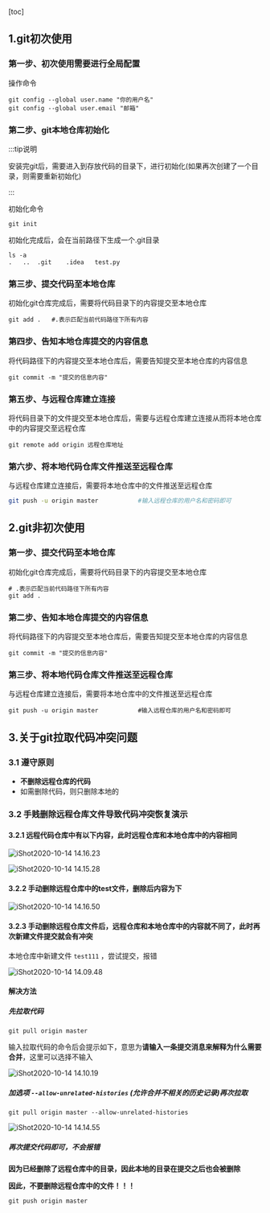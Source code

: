[toc]



## 1.git初次使用

### 第一步、初次使用需要进行全局配置

操作命令

```shell
git config --global user.name "你的用户名"
git config --global user.email "邮箱"
```



### 第二步、git本地仓库初始化

:::tip说明

安装完git后，需要进入到存放代码的目录下，进行初始化(如果再次创建了一个目录，则需要重新初始化)

:::





初始化命令

```shell
git init
```

初始化完成后，会在当前路径下生成一个.git目录

```shell
ls -a
.	..	.git	.idea	test.py
```



### 第三步、提交代码至本地仓库

初始化git仓库完成后，需要将代码目录下的内容提交至本地仓库

```shell
git add .	#.表示匹配当前代码路径下所有内容	
```



### 第四步、告知本地仓库提交的内容信息

将代码路径下的内容提交至本地仓库后，需要告知提交至本地仓库的内容信息

```shell
git commit -m "提交的信息内容"
```



### 第五步、与远程仓库建立连接

将代码目录下的文件提交至本地仓库后，需要与远程仓库建立连接从而将本地仓库中的内容提交至远程仓库

```shell
git remote add origin 远程仓库地址
```



### 第六步、将本地代码仓库文件推送至远程仓库

与远程仓库建立连接后，需要将本地仓库中的文件推送至远程仓库

```sh
git push -u origin master			#输入远程仓库的用户名和密码即可
```





## 2.git非初次使用

### 第一步、提交代码至本地仓库

初始化git仓库完成后，需要将代码目录下的内容提交至本地仓库

```shell
# .表示匹配当前代码路径下所有内容		
git add .  					
```



### 第二步、告知本地仓库提交的内容信息

将代码路径下的内容提交至本地仓库后，需要告知提交至本地仓库的内容信息

```shell
git commit -m "提交的信息内容"
```



### 第三步、将本地代码仓库文件推送至远程仓库

与远程仓库建立连接后，需要将本地仓库中的文件推送至远程仓库

```shell
git push -u origin master			#输入远程仓库的用户名和密码即可
```





## 3.关于git拉取代码冲突问题

### 3.1 遵守原则

- **不删除远程仓库的代码**
- 如需删除代码，则只删除本地的





### 3.2 手贱删除远程仓库文件导致代码冲突恢复演示

#### 3.2.1 远程代码仓库中有以下内容，此时远程仓库和本地仓库中的内容相同

![iShot2020-10-14 14.16.23](https://gitea.pptfz.cn/pptfz/picgo-images/raw/branch/master/img/iShot2020-10-14%2014.16.23.png)



![iShot2020-10-14 14.15.28](https://gitea.pptfz.cn/pptfz/picgo-images/raw/branch/master/img/iShot2020-10-14%2014.15.28.png)

#### 3.2.2 手动删除远程仓库中的test文件，删除后内容为下

![iShot2020-10-14 14.16.50](https://gitea.pptfz.cn/pptfz/picgo-images/raw/branch/master/img/iShot2020-10-14%2014.16.50.png)

#### 3.2.3 手动删除远程仓库文件后，远程仓库和本地仓库中的内容就不同了，此时再次新建文件提交就会有冲突

本地仓库中新建文件 `test111` ，尝试提交，报错

![iShot2020-10-14 14.09.48](https://gitea.pptfz.cn/pptfz/picgo-images/raw/branch/master/img/iShot2020-10-14%2014.09.48.png)

#### 解决方法

##### 先拉取代码

```shell
git pull origin master
```

输入拉取代码的命令后会提示如下，意思为**请输入一条提交消息来解释为什么需要合并**，这里可以选择不输入

![iShot2020-10-14 14.10.19](https://gitea.pptfz.cn/pptfz/picgo-images/raw/branch/master/img/iShot2020-10-14%2014.10.19.png)

##### 加选项 `--allow-unrelated-histories` (允许合并不相关的历史记录)再次拉取

```shell
git pull origin master --allow-unrelated-histories
```

![iShot2020-10-14 14.14.55](https://gitea.pptfz.cn/pptfz/picgo-images/raw/branch/master/img/iShot2020-10-14%2014.14.55.png)

##### 再次提交代码即可，不会报错

**因为已经删除了远程仓库中的目录，因此本地的目录在提交之后也会被删除**

**因此，不要删除远程仓库中的文件！！！**

```shell
git push origin master
```



